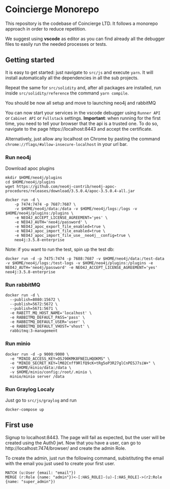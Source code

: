 # Coincierge Monorepo
This repository is the codebase of Coincierge LTD. It follows a monorepo approach in order to reduce repetition.

We suggest using **vscode** as editor as you can find already all the debugger files to easily run the needed processes or tests.

## Getting started

It is easy to get started: just navigate to `src/js` and execute `yarn`.
It will install automatically all the dependencies in all the sub projects.

Repeat the same for `src/solidity` and, after all packages are installed, run inside `src/solidity/reference` the command `yarn compile`.

You should be now all setup and move to launching neo4j and rabbitMQ

You can now start your services in the vscode debugger using `Runner API` or `Cabinet API` or `Fullstack` settings.
**Important**: when running for the first time, you need to tell your browser that the api is a trusted one. To do so, navigate
to the page https://localhost:8443 and accept the certificate.

Alternatively, just allow any localhost on Chrome by pasting the command `chrome://flags/#allow-insecure-localhost` in your url bar.

### Run neo4j

Download apoc plugins

```
mkdir $HOME/neo4j/plugins
cd $HOME/neo4j/plugins
wget https://github.com/neo4j-contrib/neo4j-apoc-procedures/releases/download/3.5.0.4/apoc-3.5.0.4-all.jar
```

```
docker run -d \
    -p 7474:7474 -p 7687:7687 \
    -v $HOME/neo4j/data:/data -v $HOME/neo4j/logs:/logs -v $HOME/neo4j/plugins:/plugins \
    -e NEO4J_ACCEPT_LICENSE_AGREEMENT='yes' \
    -e NEO4J_AUTH='neo4j/password' \
    -e NEO4J_apoc_export_file_enabled=true \
    -e NEO4J_apoc_import_file_enabled=true \
    -e NEO4J_apoc_import_file_use__neo4j__config=true \
    neo4j:3.5.8-enterprise
```

Note: if you want to run the test, spin up the test db:

```
docker run -d -p 7475:7474 -p 7688:7687 -v $HOME/neo4j/data:/test-data -v $HOME/neo4j/logs:/test-logs -v $HOME/neo4j/plugins:/plugins -e NEO4J_AUTH='neo4j/password' -e NEO4J_ACCEPT_LICENSE_AGREEMENT='yes' neo4j:3.5.8-enterprise
```

### Run rabbitMQ

```
docker run -d \
  --publish=8080:15672 \
  --publish=5672:5672 \
  --publish=5671:5671 \
  -e RABITT_MQ_HOST_NAME='localhost' \
  -e RABBITMQ_DEFAULT_PASS='pass' \
  -e RABBITMQ_DEFAULT_USER='user' \
  -e RABBITMQ_DEFAULT_VHOST='vhost' \
  rabbitmq:3-management
```
### Run minio

```
docker run -d -p 9000:9000 \
  -e "MINIO_ACCESS_KEY=OSJ90KMK8FNEILHQOKMS" \
  -e "MINIO_SECRET_KEY=lM02Cnff9RlfQ9cK+tRg5oP3R27glCnPESJ7siW+" \
  -v $HOME/minio/data:/data \
  -v $HOME/minio/config:/root/.minio \
  minio/minio server /data
```
### Run Graylog Localy

Just go to  `src/js/graylog` and run
```
docker-compose up
```

## First use

Signup to localhost:8443. The page will fail as expected, but the user will be created using the Auth0 jwt.
Now that you have a user, can go to http://localhost:7474/browser/ and create the admin Role.

To create the admin, just run the following command, subistituting the email with the email you just used to
create your first user.

```
MATCH (u:User {email: "email"})
MERGE (r:Role {name: "admin"})<-[:HAS_ROLE]-(u)-[:HAS_ROLE]->(r2:Role {name: "super_admin"})
```
